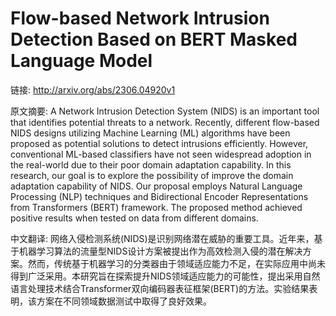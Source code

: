 # Flow-based Network Intrusion Detection Based on BERT Masked Language Model

链接: http://arxiv.org/abs/2306.04920v1

原文摘要:
A Network Intrusion Detection System (NIDS) is an important tool that
identifies potential threats to a network. Recently, different flow-based NIDS
designs utilizing Machine Learning (ML) algorithms have been proposed as
potential solutions to detect intrusions efficiently. However, conventional
ML-based classifiers have not seen widespread adoption in the real-world due to
their poor domain adaptation capability. In this research, our goal is to
explore the possibility of improve the domain adaptation capability of NIDS.
Our proposal employs Natural Language Processing (NLP) techniques and
Bidirectional Encoder Representations from Transformers (BERT) framework. The
proposed method achieved positive results when tested on data from different
domains.

中文翻译:
网络入侵检测系统(NIDS)是识别网络潜在威胁的重要工具。近年来，基于机器学习算法的流量型NIDS设计方案被提出作为高效检测入侵的潜在解决方案。然而，传统基于机器学习的分类器由于领域适应能力不足，在实际应用中尚未得到广泛采用。本研究旨在探索提升NIDS领域适应能力的可能性，提出采用自然语言处理技术结合Transformer双向编码器表征框架(BERT)的方法。实验结果表明，该方案在不同领域数据测试中取得了良好效果。
